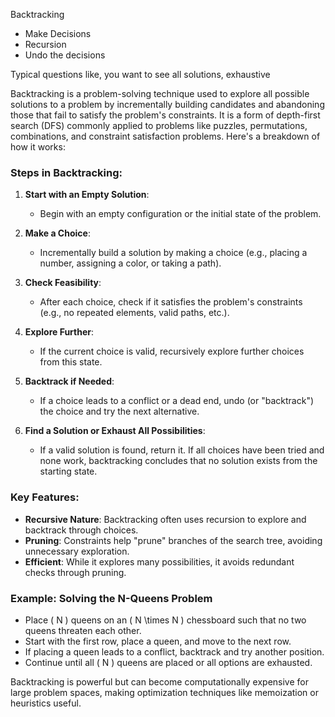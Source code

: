 Backtracking
- Make Decisions
- Recursion
- Undo the decisions

Typical questions like, you want to see all solutions, exhaustive

Backtracking is a problem-solving technique used to explore all possible solutions to a problem by incrementally building candidates and abandoning those that fail to satisfy the problem's constraints. It is a form of depth-first search (DFS) commonly applied to problems like puzzles, permutations, combinations, and constraint satisfaction problems. Here's a breakdown of how it works:

### Steps in Backtracking:

1. **Start with an Empty Solution**:
   - Begin with an empty configuration or the initial state of the problem.

2. **Make a Choice**:
   - Incrementally build a solution by making a choice (e.g., placing a number, assigning a color, or taking a path).

3. **Check Feasibility**:
   - After each choice, check if it satisfies the problem's constraints (e.g., no repeated elements, valid paths, etc.).

4. **Explore Further**:
   - If the current choice is valid, recursively explore further choices from this state.

5. **Backtrack if Needed**:
   - If a choice leads to a conflict or a dead end, undo (or "backtrack") the choice and try the next alternative.

6. **Find a Solution or Exhaust All Possibilities**:
   - If a valid solution is found, return it. If all choices have been tried and none work, backtracking concludes that no solution exists from the starting state.

### Key Features:
- **Recursive Nature**: Backtracking often uses recursion to explore and backtrack through choices.
- **Pruning**: Constraints help "prune" branches of the search tree, avoiding unnecessary exploration.
- **Efficient**: While it explores many possibilities, it avoids redundant checks through pruning.

### Example: Solving the N-Queens Problem
- Place \( N \) queens on an \( N \times N \) chessboard such that no two queens threaten each other.
- Start with the first row, place a queen, and move to the next row.
- If placing a queen leads to a conflict, backtrack and try another position.
- Continue until all \( N \) queens are placed or all options are exhausted.

Backtracking is powerful but can become computationally expensive for large problem spaces, making optimization techniques like memoization or heuristics useful.